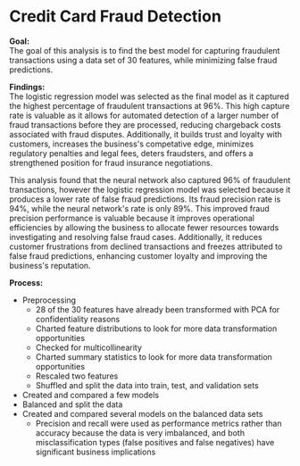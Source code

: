 # Credit Card Fraud Detection

**Goal:**<br>
The goal of this analysis is to find the best model for capturing fraudulent transactions using a data set of 30 features, while minimizing false fraud predictions.


**Findings:**<br>
The logistic regression model was selected as the final model as it captured the highest percentage of fraudulent transactions at 96%. This high capture rate is valuable as it allows for automated detection of a larger number of fraud transactions before they are processed, reducing chargeback costs associated with fraud disputes. Additionally, it builds trust and loyalty with customers, increases the business's competative edge, minimizes regulatory penalties and legal fees, deters fraudsters, and offers a strengthened position for fraud insurance negotiations.  

This analysis found that the neural network also captured 96% of fraudulent transactions, however the logistic regression model was selected because it produces a lower rate of false fraud predictions. Its fraud precision rate is 94%, while the neural network's rate is only 89%. This improved fraud precision performance is valuable because it improves operational efficiencies by allowing the business to allocate fewer resources towards investigating and resolving false fraud cases. Additionally, it reduces customer frustrations from declined transactions and freezes attributed to false fraud predictions, enhancing customer loyalty and improving the business's reputation. 

**Process:**<br>
* Preprocessing
  * 28 of the 30 features have already been transformed with PCA for confidentiality reasons
  * Charted feature distributions to look for more data transformation opportunities
  * Checked for multicollinearity 
  * Charted summary statistics to look for more data transformation opportunities
  * Rescaled two features
  * Shuffled and split the data into train, test, and validation sets
* Created and compared a few models
* Balanced and split the data
* Created and compared several models on the balanced data sets
  * Precision and recall were used as performance metrics rather than accuracy because the data is very imbalanced, and both misclassification types (false positives and false negatives) have significant business implications



